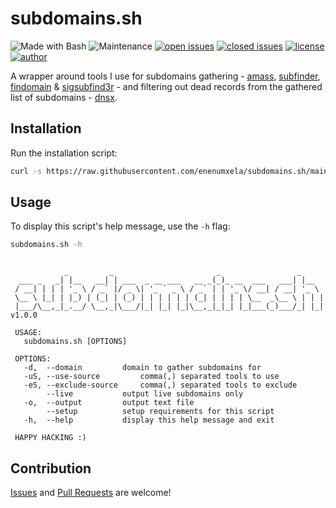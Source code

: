 # subdomains.sh

![Made with Bash](https://img.shields.io/badge/made%20with-Bash-0040ff.svg) ![Maintenance](https://img.shields.io/badge/maintained%3F-yes-0040ff.svg) [![open issues](https://img.shields.io/github/issues-raw/enenumxela/subdomains.sh.svg?style=flat&color=0040ff)](https://github.com/enenumxela/subdomains.sh/issues?q=is:issue+is:open) [![closed issues](https://img.shields.io/github/issues-closed-raw/enenumxela/subdomains.sh.svg?style=flat&color=0040ff)](https://github.com/enenumxela/subdomains.sh/issues?q=is:issue+is:closed) [![license](https://img.shields.io/badge/license-MIT-gray.svg?colorB=0040FF)](https://github.com/enenumxela/subdomains.sh/blob/master/LICENSE) [![author](https://img.shields.io/badge/twitter-@enenumxela-0040ff.svg)](https://twitter.com/enenumxela)

A wrapper around tools I use for subdomains gathering - [amass](https://github.com/OWASP/Amass), [subfinder](https://github.com/projectdiscovery/subfinder), [findomain](https://github.com/Edu4rdSHL/findomain) & [sigsubfind3r](http://github.com/signedsecurity/sigsubfind3r) - and filtering out dead records from the gathered list of subdomains - [dnsx](https://github.com/projectdiscovery/dnsx). 

## Installation

Run the installation script:

```bash
curl -s https://raw.githubusercontent.com/enenumxela/subdomains.sh/main/install.sh | bash -
```

## Usage

To display this script's help message, use the `-h` flag:

```bash
subdomains.sh -h
```

```text

            _         _                       _                 _     
  ___ _   _| |__   __| | ___  _ __ ___   __ _(_)_ __  ___   ___| |__  
 / __| | | | '_ \ / _` |/ _ \| '_ ` _ \ / _` | | '_ \/ __| / __| '_ \ 
 \__ \ |_| | |_) | (_| | (_) | | | | | | (_| | | | | \__  _\__ \ | | |
 |___/\__,_|_.__/ \__,_|\___/|_| |_| |_|\__,_|_|_| |_|___(_)___/_| |_| v1.0.0

 USAGE:
   subdomains.sh [OPTIONS]

 OPTIONS:
   -d,  --domain 		 domain to gather subdomains for
   -uS, --use-source		 comma(,) separated tools to use
   -eS, --exclude-source 	 comma(,) separated tools to exclude
        --live 			 output live subdomains only
   -o,  --output 		 output text file
        --setup			 setup requirements for this script
   -h,  --help 			 display this help message and exit

 HAPPY HACKING :)

```

## Contribution

[Issues](https://github.com/enenumxela/subdomains.sh/issues) and [Pull Requests](https://github.com/enenumxela/subdomains.sh/pulls) are welcome!